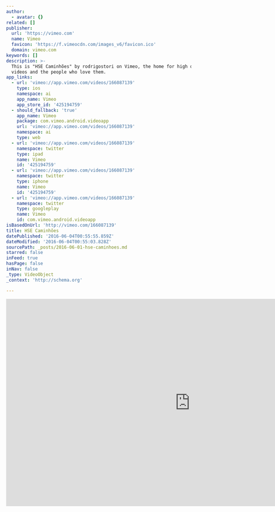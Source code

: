 ```yaml
---
author:
  - avatar: {}
related: []
publisher:
  url: 'https://vimeo.com'
  name: Vimeo
  favicon: 'https://f.vimeocdn.com/images_v6/favicon.ico'
  domain: vimeo.com
keywords: []
description: >-
  This is "HSE Caminhões" by rodrigostori on Vimeo, the home for high quality
  videos and the people who love them.
app_links:
  - url: 'vimeo://app.vimeo.com/videos/166087139'
    type: ios
    namespace: ai
    app_name: Vimeo
    app_store_id: '425194759'
  - should_fallback: 'true'
    app_name: Vimeo
    package: com.vimeo.android.videoapp
    url: 'vimeo://app.vimeo.com/videos/166087139'
    namespace: ai
    type: web
  - url: 'vimeo://app.vimeo.com/videos/166087139'
    namespace: twitter
    type: ipad
    name: Vimeo
    id: '425194759'
  - url: 'vimeo://app.vimeo.com/videos/166087139'
    namespace: twitter
    type: iphone
    name: Vimeo
    id: '425194759'
  - url: 'vimeo://app.vimeo.com/videos/166087139'
    namespace: twitter
    type: googleplay
    name: Vimeo
    id: com.vimeo.android.videoapp
isBasedOnUrl: 'http://vimeo.com/166087139'
title: HSE Caminhões
datePublished: '2016-06-04T00:55:55.859Z'
dateModified: '2016-06-04T00:55:03.828Z'
sourcePath: _posts/2016-06-01-hse-caminhoes.md
starred: false
inFeed: true
hasPage: false
inNav: false
_type: VideoObject
_context: 'http://schema.org'

---
```

<iframe src="http://cdn.embedly.com/widgets/media.html?src=https%3A%2F%2Fplayer.vimeo.com%2Fvideo%2F166087139&amp;src_secure=1&amp;url=https%3A%2F%2Fvimeo.com%2F166087139&amp;image=https%3A%2F%2Fi.vimeocdn.com%2Fvideo%2F570093969_1280x720.jpg&amp;key=b7d04c9b404c499eba89ee7072e1c4f7&amp;type=text%2Fhtml&amp;schema=vimeo" width="1000" height="563" scrolling="no" frameborder="0" allowfullscreen="" style=""></iframe>